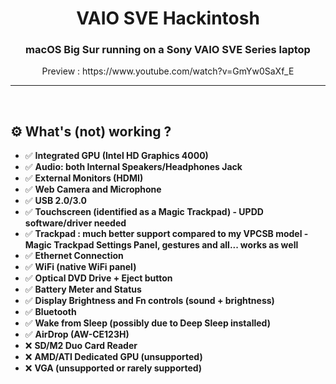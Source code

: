 <p align="center">
  <a href="" rel="noopener">
 </a>
</p>
<h1 align="center">VAIO SVE Hackintosh</h1>

<div align="center">
<h3 align="center">macOS Big Sur running on a Sony VAIO SVE Series laptop</h3>
<p align="center">Preview : https://www.youtube.com/watch?v=GmYw0SaXf_E</p>
</div>

---

<br>

## ⚙️ What's (not) working ?

- ✅ <b>Integrated GPU (Intel HD Graphics 4000)</b>
- ✅ <b>Audio: both Internal Speakers/Headphones Jack</b> 
- ✅ <b>External Monitors (HDMI)</b>
- ✅ <b>Web Camera and Microphone</b>
- ✅ <b>USB 2.0/3.0</b>
- ✅ <b>Touchscreen (identified as a Magic Trackpad) - UPDD software/driver needed</b> 
- ✅ <b>Trackpad : much better support compared to my VPCSB model - Magic Trackpad Settings Panel, gestures and all... works as well</b>
- ✅ <b>Ethernet Connection</b>
- ✅ <b>WiFi (native WiFi panel)</b> 
- ✅ <b>Optical DVD Drive + Eject button</b>
- ✅ <b>Battery Meter and Status</b>
- ✅ <b>Display Brightness and Fn controls (sound + brightness)</b> 
- ✅ <b>Bluetooth</b>
- ✅ <b>Wake from Sleep (possibly due to Deep Sleep installed)</b>
- ✅ <b>AirDrop (AW-CE123H)</b>
- ❌ <b>SD/M2 Duo Card Reader</b>
- ❌ <b>AMD/ATI Dedicated GPU (unsupported)</b>
- ❌ <b>VGA (unsupported or rarely supported)</b> 
